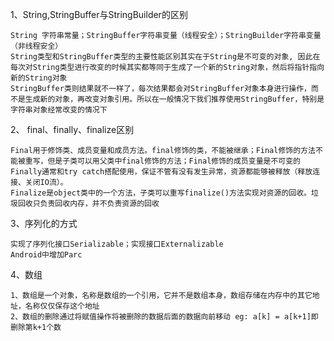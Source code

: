 1、String,StringBuffer与StringBuilder的区别

    String 字符串常量；StringBuffer字符串变量（线程安全）；StringBuilder字符串变量（非线程安全）
    String类型和StringBuffer类型的主要性能区别其实在于String是不可变的对象, 因此在每次对String类型进行改变的时候其实都等同于生成了一个新的String对象，然后将指针指向新的String对象
    StringBuffer类则结果就不一样了，每次结果都会对StringBuffer对象本身进行操作，而不是生成新的对象，再改变对象引用。所以在一般情况下我们推荐使用StringBuffer，特别是字符串对象经常改变的情况下

2、 final、finally、finalize区别

    Final用于修饰类、成员变量和成员方法。final修饰的类，不能被继承；Final修饰的方法不能被重写，但是子类可以用父类中final修饰的方法；Final修饰的成员变量是不可变的
    Finally通常和try catch搭配使用，保证不管有没有发生异常，资源都能够被释放（释放连接、关闭IO流）。
    Finalize是object类中的一个方法，子类可以重写finalize()方法实现对资源的回收。垃圾回收只负责回收内存，并不负责资源的回收

3、序列化的方式

    实现了序列化接口Serializable；实现接口Externalizable
    Android中增加Parc

4、数组

    1、数组是一个对象，名称是数组的一个引用，它并不是数组本身，数组存储在内存中的其它地址，名称仅仅保存这个地址
    2、数组的删除通过将赋值操作将被删除的数据后面的数据向前移动 eg: a[k] = a[k+1]即删除第k+1个数